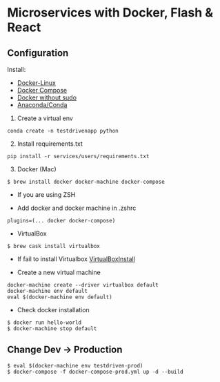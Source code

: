 # Microservices with Docker, Flash & React


## Configuration

Install:
- [Docker-Linux](https://docs.docker.com/install/linux/docker-ce/ubuntu/)
- [Docker Compose](https://docs.docker.com/compose/install/)
- [Docker without sudo](https://www.digitalocean.com/community/tutorials/como-instalar-e-usar-o-docker-no-ubuntu-18-04-pt)
- [Anaconda/Conda](https://docs.anaconda.com/anaconda/install/)

1. Create a virtual env 
```
conda create -n testdrivenapp python
```

2. Install requirements.txt
```
pip install -r services/users/requirements.txt
```

3. Docker (Mac)
```
$ brew install docker docker-machine docker-compose
```

* If you are using ZSH
- Add docker and docker machine in .zshrc
```
plugins=(... docker docker-compose)
```

* VirtualBox
```
$ brew cask install virtualbox
```
- If fail to install Virtualbox
[VirtualBoxInstall](https://medium.com/@DMeechan/fixing-the-installation-failed-virtualbox-error-on-mac-high-sierra-7c421362b5b5)

* Create a new virtual machine
```
docker-machine create --driver virtualbox default
docker-machine env default
eval $(docker-machine env default)
```

* Check docker installation
```
$ docker run hello-world
$ docker-machine stop default
```


## Change Dev -> Production
```
$ eval $(docker-machine env testdriven-prod)
$ docker-compose -f docker-compose-prod.yml up -d --build

```